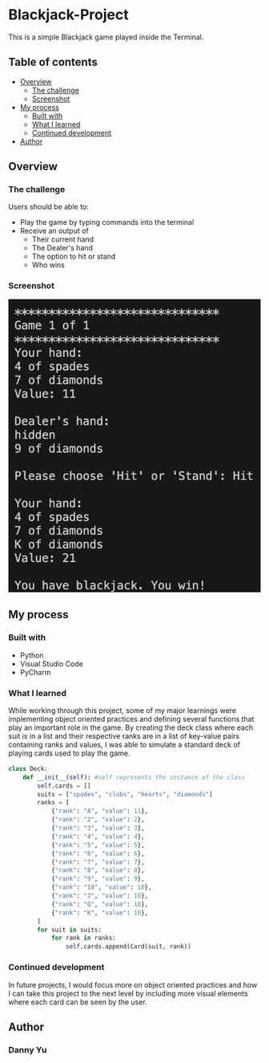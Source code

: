 # Blackjack-Project

This is a simple Blackjack game played inside the Terminal.

## Table of contents

- [Overview](#overview)
  - [The challenge](#the-challenge)
  - [Screenshot](#screenshot)
- [My process](#my-process)
  - [Built with](#built-with)
  - [What I learned](#what-i-learned)
  - [Continued development](#continued-development)
- [Author](#author)

## Overview

### The challenge

Users should be able to:

- Play the game by typing commands into the terminal
- Receive an output of
  - Their current hand
  - The Dealer's hand
  - The option to hit or stand
  - Who wins

### Screenshot

![](./BlackJackGamePic.png)

## My process

### Built with

- Python
- Visual Studio Code
- PyCharm

### What I learned

While working through this project, some of my major learnings were implementing object oriented practices and defining several functions that play an important role in the game. By creating the deck class where each suit is in a list and their respective ranks are in a list of key-value pairs containing ranks and values, I was able to simulate a standard deck of playing cards used to play the game.

```python
class Deck:
    def __init__(self): #self represents the instance of the class
        self.cards = []
        suits = ["spades", "clubs", "hearts", "diamonds"]
        ranks = [
            {"rank": "A", "value": 11},
            {"rank": "2", "value": 2},
            {"rank": "3", "value": 3},
            {"rank": "4", "value": 4},
            {"rank": "5", "value": 5},
            {"rank": "6", "value": 6},
            {"rank": "7", "value": 7},
            {"rank": "8", "value": 8},
            {"rank": "9", "value": 9},
            {"rank": "10", "value": 10},
            {"rank": "J", "value": 10},
            {"rank": "Q", "value": 10},
            {"rank": "K", "value": 10},
        ]
        for suit in suits:
            for rank in ranks:
                self.cards.append(Card(suit, rank))
```

### Continued development

In future projects, I would focus more on object oriented practices and how I can take this project to the next level by including more visual elements where each card can be seen by the user.

## Author

### Danny Yu
